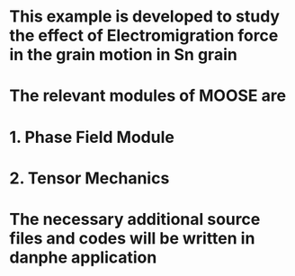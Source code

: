 # This example is developed to study the effect of Electromigration force in the grain motion in Sn grain
# The relevant modules of MOOSE are
# 1. Phase Field Module
# 2. Tensor Mechanics
# The necessary additional source files and codes will be written in danphe application
